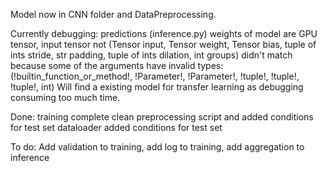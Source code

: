 Model now in CNN folder and DataPreprocessing.

Currently debugging: predictions (inference.py) 
weights of model are GPU tensor, input tensor not
 (Tensor input, Tensor weight, Tensor bias, tuple of ints stride, str padding, tuple of ints dilation, int groups)
     didn't match because some of the arguments have invalid types: (!builtin_function_or_method!, !Parameter!, !Parameter!, !tuple!, !tuple!, !tuple!, int)
Will find a existing model for transfer learning as debugging consuming too much time.

Done:
training complete
clean preprocessing script and added conditions for test set
dataloader added conditions for test set

To do:
Add validation to training, add log to training, add aggregation to inference



